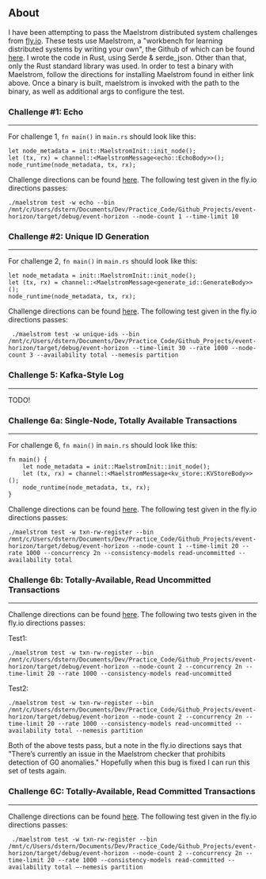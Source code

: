 ## About

I have been attempting to pass the Maelstrom distributed system challenges from [fly.io](https://fly.io/dist-sys/). These tests use Maelstrom, a
"workbench for learning distributed systems by writing your own", the Github of which can be found [here](https://github.com/jepsen-io/maelstrom).
I wrote the code in Rust, using Serde & serde_json. Other than that, only the Rust standard library was used. In order to test a binary with Maelstrom, follow the directions for installing Maelstrom found in either
link above. Once a binary is built, maelstrom is invoked with the path to the binary, as well as additional args to configure the test.

### Challenge #1: Echo

---

For challenge 1, `fn main()` in `main.rs` should look like this:

```
let node_metadata = init::MaelstromInit::init_node();
let (tx, rx) = channel::<MaelstromMessage<echo::EchoBody>>();
node_runtime(node_metadata, tx, rx);

```

Challenge directions can be found [here](https://fly.io/dist-sys/1/).
The following test given in the fly.io directions passes:

```
./maelstrom test -w echo --bin /mnt/c/Users/dstern/Documents/Dev/Practice_Code/Github_Projects/event-horizon/target/debug/event-horizon --node-count 1 --time-limit 10
```

### Challenge #2: Unique ID Generation

---

For challenge 2, `fn main()` in `main.rs` should look like this:

```
let node_metadata = init::MaelstromInit::init_node();
let (tx, rx) = channel::<MaelstromMessage<generate_id::GenerateBody>>();
node_runtime(node_metadata, tx, rx);

```

Challenge directions can be found [here](https://fly.io/dist-sys/2/).
The following test given in the fly.io directions passes:

```
 ./maelstrom test -w unique-ids --bin /mnt/c/Users/dstern/Documents/Dev/Practice_Code/Github_Projects/event-horizon/target/debug/event-horizon --time-limit 30 --rate 1000 --node-count 3 --availability total --nemesis partition
```

### Challenge 5: Kafka-Style Log

---

TODO!

### Challenge 6a: Single-Node, Totally Available Transactions

---

For challenge 6, `fn main()` in `main.rs` should look like this:

```
fn main() {
    let node_metadata = init::MaelstromInit::init_node();
    let (tx, rx) = channel::<MaelstromMessage<kv_store::KVStoreBody>>();
    node_runtime(node_metadata, tx, rx);
}
```

Challenge directions can be found [here](https://fly.io/dist-sys/6a/).
The following test given in the fly.io directions passes:

```
./maelstrom test -w txn-rw-register --bin /mnt/c/Users/dstern/Documents/Dev/Practice_Code/Github_Projects/event-horizon/target/debug/event-horizon --node-count 1 --time-limit 20 --rate 1000 --concurrency 2n --consistency-models read-uncommitted --availability total

```

### Challenge 6b: Totally-Available, Read Uncommitted Transactions

---

Challenge directions can be found [here](https://fly.io/dist-sys/6b/).
The following two tests given in the fly.io directions passes:

Test1:

```
./maelstrom test -w txn-rw-register --bin /mnt/c/Users/dstern/Documents/Dev/Practice_Code/Github_Projects/event-horizon/target/debug/event-horizon --node-count 2 --concurrency 2n --time-limit 20 --rate 1000 --consistency-models read-uncommitted
```

Test2:

```
./maelstrom test -w txn-rw-register --bin /mnt/c/Users/dstern/Documents/Dev/Practice_Code/Github_Projects/event-horizon/target/debug/event-horizon --node-count 2 --concurrency 2n --time-limit 20 --rate 1000 --consistency-models read-uncommitted --availability total --nemesis partition
```

Both of the above tests pass, but a note in the fly.io directions
says that "There’s currently an issue in the Maelstrom checker that prohibits detection of G0 anomalies." Hopefully when this bug is fixed I can
run this set of tests again.

### Challenge 6C: Totally-Available, Read Committed Transactions

---

Challenge directions can be found [here](https://fly.io/dist-sys/6b/).
The following test given in the fly.io directions passes:

```
 ./maelstrom test -w txn-rw-register --bin /mnt/c/Users/dstern/Documents/Dev/Practice_Code/Github_Projects/event-horizon/target/debug/event-horizon --node-count 2 --concurrency 2n --time-limit 20 --rate 1000 --consistency-models read-committed --availability total –-nemesis partition
```
